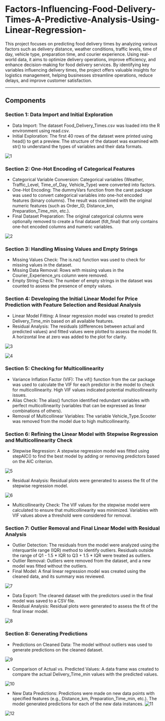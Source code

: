 # Factors-Influencing-Food-Delivery-Times-A-Predictive-Analysis-Using-Linear-Regression-

This project focuses on predicting food delivery times by analyzing various factors such as delivery distance, weather conditions, traffic levels, time of day, vehicle type, preparation time, and courier experience. Using real-world data, it aims to optimize delivery operations, improve efficiency, and enhance decision-making for food delivery services. By identifying key variables influencing delivery times, the project offers valuable insights for logistics management, helping businesses streamline operations, reduce delays, and improve customer satisfaction.

---

## Components

### Section 1: Data Import and Initial Exploration
- Data Import: The dataset Food_Delivery_Times.csv was loaded into the R environment using read.csv.
- Initial Exploration: The first 40 rows of the dataset were printed using head() to get a preview. The structure of the dataset was examined with str() to understand the types of variables and their data formats.

![1](https://github.com/user-attachments/assets/9a308ce6-ecc6-4433-b725-323f585204b0)


### Section 2: One-Hot Encoding of Categorical Features
- Categorical Variable Conversion: Categorical variables (Weather, Traffic_Level, Time_of_Day, Vehicle_Type) were converted into factors.
- One-Hot Encoding: The dummyVars function from the caret package was used to convert categorical variables into one-hot encoded features (binary columns). The result was combined with the original numeric features (such as Order_ID, Distance_km, Preparation_Time_min, etc.).
- Final Dataset Preparation: The original categorical columns were optionally removed to create a final dataset (fdt_final) that only contains one-hot encoded columns and numeric variables.

![2](https://github.com/user-attachments/assets/6abd8cf2-d0fc-4436-aa5b-119276544088)


### Section 3: Handling Missing Values and Empty Strings
- Missing Values Check: The is.na() function was used to check for missing values in the dataset.
- Missing Data Removal: Rows with missing values in the Courier_Experience_yrs column were removed.
- Empty String Check: The number of empty strings in the dataset was counted to assess the presence of empty values.

### Section 4: Developing the Initial Linear Model for Price Prediction with Feature Selection and Residual Analysis
- Linear Model Fitting: A linear regression model was created to predict Delivery_Time_min based on all available features.
- Residual Analysis: The residuals (differences between actual and predicted values) and fitted values were plotted to assess the model fit. A horizontal line at zero was added to the plot for clarity.

![3](https://github.com/user-attachments/assets/8a6825c4-01cf-4474-8610-d6aca0cbb0e6)

![4](https://github.com/user-attachments/assets/8392d6be-1e25-4ca0-a765-ccb147ced5d2)

### Section 5: Checking for Multicollinearity
- Variance Inflation Factor (VIF): The vif() function from the car package was used to calculate the VIF for each predictor in the model to check for multicollinearity. High VIF values indicated potential multicollinearity issues.
- Alias Check: The alias() function identified redundant variables with perfect multicollinearity (variables that can be expressed as linear combinations of others).
- Removal of Multicollinear Variables: The variable Vehicle_Type.Scooter was removed from the model due to high multicollinearity.

### Section 6: Refining the Linear Model with Stepwise Regression and Multicollinearity Check
- Stepwise Regression: A stepwise regression model was fitted using stepAIC() to find the best model by adding or removing predictors based on the AIC criterion.

![5](https://github.com/user-attachments/assets/b95847e5-9d42-467d-869e-f8c7dc14ff53)


- Residual Analysis: Residual plots were generated to assess the fit of the stepwise regression model.

![6](https://github.com/user-attachments/assets/613590ad-bb86-4261-9ae5-db780e53cbf5)


- Multicollinearity Check: The VIF values for the stepwise model were calculated to ensure that multicollinearity was minimized. Variables with VIF values above a threshold were considered for removal.

### Section 7: Outlier Removal and Final Linear Model with Residual Analysis
- Outlier Detection: The residuals from the model were analyzed using the interquartile range (IQR) method to identify outliers. Residuals outside the range of Q1 - 1.5 * IQR to Q3 + 1.5 * IQR were treated as outliers.
- Outlier Removal: Outliers were removed from the dataset, and a new model was fitted without the outliers.
- Final Model: A final linear regression model was created using the cleaned data, and its summary was reviewed.

![7](https://github.com/user-attachments/assets/44261c2a-0d79-4a69-b992-c7b192a5e6e2)


- Data Export: The cleaned dataset with the predictors used in the final model was saved to a CSV file.
- Residual Analysis: Residual plots were generated to assess the fit of the final linear model.

![8](https://github.com/user-attachments/assets/6dbe9f12-69b0-48f1-a3fd-07587081c44e)


### Section 8: Generating Predictions
- Predictions on Cleaned Data: The model without outliers was used to generate predictions on the cleaned dataset.
  
![9](https://github.com/user-attachments/assets/036de0bc-e946-4293-8d0e-e106c88a3415)

- Comparison of Actual vs. Predicted Values: A data frame was created to compare the actual Delivery_Time_min values with the predicted values.

![10](https://github.com/user-attachments/assets/d1cb78c2-96f6-40d8-b736-d0406b4a19ec)

- New Data Predictions: Predictions were made on new data points with specified features (e.g., Distance_km, Preparation_Time_min, etc.). The model generated predictions for each of the new data instances.
![11](https://github.com/user-attachments/assets/3bc5689e-f48b-4747-bfb7-acdb2a35e67a)

![12](https://github.com/user-attachments/assets/fb20a327-46f7-4a24-8337-e151722558b8)

